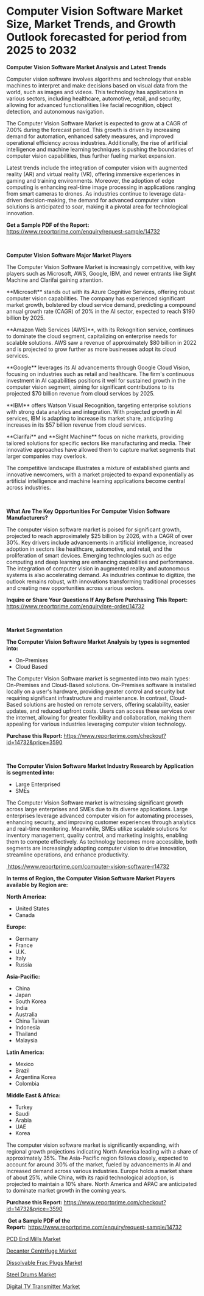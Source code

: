 <p><h1>Computer Vision Software Market Size, Market Trends, and Growth Outlook forecasted for period from 2025 to 2032</h1></p><p><strong>Computer Vision Software Market Analysis and Latest Trends</strong></p>
<p><p>Computer vision software involves algorithms and technology that enable machines to interpret and make decisions based on visual data from the world, such as images and videos. This technology has applications in various sectors, including healthcare, automotive, retail, and security, allowing for advanced functionalities like facial recognition, object detection, and autonomous navigation.</p><p>The Computer Vision Software Market is expected to grow at a CAGR of 7.00% during the forecast period. This growth is driven by increasing demand for automation, enhanced safety measures, and improved operational efficiency across industries. Additionally, the rise of artificial intelligence and machine learning techniques is pushing the boundaries of computer vision capabilities, thus further fueling market expansion. </p><p>Latest trends include the integration of computer vision with augmented reality (AR) and virtual reality (VR), offering immersive experiences in gaming and training environments. Moreover, the adoption of edge computing is enhancing real-time image processing in applications ranging from smart cameras to drones. As industries continue to leverage data-driven decision-making, the demand for advanced computer vision solutions is anticipated to soar, making it a pivotal area for technological innovation.</p></p>
<p><strong>Get a Sample PDF of the Report:&nbsp;</strong> <a href="https://www.reportprime.com/enquiry/request-sample/14732?utm_campaign=2821&utm_medium=2&utm_source=Github&utm_content=ia&utm_term=20032025&utm_id=computer-vision-software">https://www.reportprime.com/enquiry/request-sample/14732</a></p>
<p>&nbsp;</p>
<p><strong>Computer Vision Software Major Market Players</strong></p>
<p><p>The Computer Vision Software Market is increasingly competitive, with key players such as Microsoft, AWS, Google, IBM, and newer entrants like Sight Machine and Clarifai gaining attention. </p><p>**Microsoft** stands out with its Azure Cognitive Services, offering robust computer vision capabilities. The company has experienced significant market growth, bolstered by cloud service demand, predicting a compound annual growth rate (CAGR) of 20% in the AI sector, expected to reach $190 billion by 2025.</p><p>**Amazon Web Services (AWS)**, with its Rekognition service, continues to dominate the cloud segment, capitalizing on enterprise needs for scalable solutions. AWS saw a revenue of approximately $80 billion in 2022 and is projected to grow further as more businesses adopt its cloud services.</p><p>**Google** leverages its AI advancements through Google Cloud Vision, focusing on industries such as retail and healthcare. The firm's continuous investment in AI capabilities positions it well for sustained growth in the computer vision segment, aiming for significant contributions to its projected $70 billion revenue from cloud services by 2025.</p><p>**IBM** offers Watson Visual Recognition, targeting enterprise solutions with strong data analytics and integration. With projected growth in AI services, IBM is adapting to increase its market share, anticipating increases in its $57 billion revenue from cloud services.</p><p>**Clarifai** and **Sight Machine** focus on niche markets, providing tailored solutions for specific sectors like manufacturing and media. Their innovative approaches have allowed them to capture market segments that larger companies may overlook.</p><p>The competitive landscape illustrates a mixture of established giants and innovative newcomers, with a market projected to expand exponentially as artificial intelligence and machine learning applications become central across industries.</p></p>
<p>&nbsp;</p>
<p><strong>What Are The Key Opportunities For Computer Vision Software Manufacturers?</strong></p>
<p><p>The computer vision software market is poised for significant growth, projected to reach approximately $25 billion by 2026, with a CAGR of over 30%. Key drivers include advancements in artificial intelligence, increased adoption in sectors like healthcare, automotive, and retail, and the proliferation of smart devices. Emerging technologies such as edge computing and deep learning are enhancing capabilities and performance. The integration of computer vision in augmented reality and autonomous systems is also accelerating demand. As industries continue to digitize, the outlook remains robust, with innovations transforming traditional processes and creating new opportunities across various sectors.</p></p>
<p><strong>Inquire or Share Your Questions If Any Before Purchasing This Report:</strong> <a href="https://www.reportprime.com/enquiry/pre-order/14732?utm_campaign=2821&utm_medium=2&utm_source=Github&utm_content=ia&utm_term=20032025&utm_id=computer-vision-software">https://www.reportprime.com/enquiry/pre-order/14732</a></p>
<p>&nbsp;</p>
<p><strong>Market Segmentation</strong></p>
<p><strong>The Computer Vision Software Market Analysis by types is segmented into:</strong></p>
<p><ul><li>On-Premises</li><li>Cloud Based</li></ul></p>
<p><p>The Computer Vision Software market is segmented into two main types: On-Premises and Cloud-Based solutions. On-Premises software is installed locally on a user's hardware, providing greater control and security but requiring significant infrastructure and maintenance. In contrast, Cloud-Based solutions are hosted on remote servers, offering scalability, easier updates, and reduced upfront costs. Users can access these services over the internet, allowing for greater flexibility and collaboration, making them appealing for various industries leveraging computer vision technology.</p></p>
<p><strong>Purchase this Report:&nbsp;</strong><a href="https://www.reportprime.com/checkout?id=14732&price=3590&utm_campaign=2821&utm_medium=2&utm_source=Github&utm_content=ia&utm_term=20032025&utm_id=computer-vision-software">https://www.reportprime.com/checkout?id=14732&price=3590</a></p>
<p>&nbsp;</p>
<p><strong>The Computer Vision Software Market Industry Research by Application is segmented into:</strong></p>
<p><ul><li>Large Enterprised</li><li>SMEs</li></ul></p>
<p><p>The Computer Vision Software market is witnessing significant growth across large enterprises and SMEs due to its diverse applications. Large enterprises leverage advanced computer vision for automating processes, enhancing security, and improving customer experiences through analytics and real-time monitoring. Meanwhile, SMEs utilize scalable solutions for inventory management, quality control, and marketing insights, enabling them to compete effectively. As technology becomes more accessible, both segments are increasingly adopting computer vision to drive innovation, streamline operations, and enhance productivity.</p></p>
<p><a href="https://www.reportprime.com/computer-vision-software-r14732?utm_campaign=2821&utm_medium=2&utm_source=Github&utm_content=ia&utm_term=20032025&utm_id=computer-vision-software">&nbsp;https://www.reportprime.com/computer-vision-software-r14732</a></p>
<p><strong>In terms of Region, the Computer Vision Software Market Players available by Region are:</strong></p>
<p>
    <p> <strong> North America: </strong>
        <ul>
            <li>United States</li>
            <li>Canada</li>
        </ul>
        </p> 
    <p> <strong> Europe: </strong>
        <ul>
            <li>Germany</li>
            <li>France</li>
            <li>U.K.</li>
            <li>Italy</li>
            <li>Russia</li>
        </ul>
        </p> 
    <p> <strong> Asia-Pacific: </strong>
        <ul>
            <li>China</li>
            <li>Japan</li>
            <li>South Korea</li>
            <li>India</li>
            <li>Australia</li>
            <li>China Taiwan</li>
            <li>Indonesia</li>
            <li>Thailand</li>
            <li>Malaysia</li>
        </ul>
        </p> 
    <p> <strong> Latin America: </strong>
        <ul>
            <li>Mexico</li>
            <li>Brazil</li>
            <li>Argentina Korea</li>
            <li>Colombia</li>
        </ul>
        </p> 
    <p> <strong> Middle East & Africa: </strong>
        <ul>
            <li>Turkey</li>
            <li>Saudi</li>
            <li>Arabia</li>
            <li>UAE</li>
            <li>Korea</li>
        </ul>
    </p>
    </p>
<p><p>The computer vision software market is significantly expanding, with regional growth projections indicating North America leading with a share of approximately 35%. The Asia-Pacific region follows closely, expected to account for around 30% of the market, fueled by advancements in AI and increased demand across various industries. Europe holds a market share of about 25%, while China, with its rapid technological adoption, is projected to maintain a 10% share. North America and APAC are anticipated to dominate market growth in the coming years.</p></p>
<p><strong>Purchase this Report: </strong><a href="https://www.reportprime.com/checkout?id=14732&price=3590&utm_campaign=2821&utm_medium=2&utm_source=Github&utm_content=ia&utm_term=20032025&utm_id=computer-vision-software">https://www.reportprime.com/checkout?id=14732&price=3590</a></p>
<p>&nbsp;<strong>Get a Sample PDF of the Report:&nbsp;&nbsp;</strong><a href="https://www.reportprime.com/enquiry/request-sample/14732?utm_campaign=2821&utm_medium=2&utm_source=Github&utm_content=ia&utm_term=20032025&utm_id=computer-vision-software">https://www.reportprime.com/enquiry/request-sample/14732</a></p>
<p><strong></strong></p>
<p><p><a href="https://www.linkedin.com/pulse/whats-next-pcd-end-mills-market-look-118-cagr-growth-drivers-5rqef?utm_campaign=2821&utm_medium=2&utm_source=Github&utm_content=ia&utm_term=20032025&utm_id=computer-vision-software">PCD End Mills Market</a></p><p><a href="https://www.linkedin.com/pulse/tracking-emerging-trends-decanter-centrifuge-market-projected-dozrf?utm_campaign=2821&utm_medium=2&utm_source=Github&utm_content=ia&utm_term=20032025&utm_id=computer-vision-software">Decanter Centrifuge Market</a></p><p><a href="https://www.linkedin.com/pulse/dissolvable-frac-plugs-market-analysis-highlights-growth-rdvef?utm_campaign=2821&utm_medium=2&utm_source=Github&utm_content=ia&utm_term=20032025&utm_id=computer-vision-software">Dissolvable Frac Plugs Market</a></p><p><a href="https://www.linkedin.com/pulse/examining-steel-drums-market-manufacturing-segments-key-focus-sahqe?utm_campaign=2821&utm_medium=2&utm_source=Github&utm_content=ia&utm_term=20032025&utm_id=computer-vision-software">Steel Drums Market</a></p><p><a href="https://www.linkedin.com/pulse/strategic-market-insights-global-digital-tv-transmitter-2025-rij9f?utm_campaign=2821&utm_medium=2&utm_source=Github&utm_content=ia&utm_term=20032025&utm_id=computer-vision-software">Digital TV Transmitter Market</a></p></p>